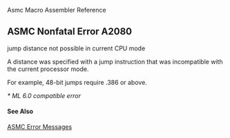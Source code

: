 Asmc Macro Assembler Reference

## ASMC Nonfatal Error A2080

jump distance not possible in current CPU mode

A distance was specified with a jump instruction that was incompatible with the current processor mode.

For example, 48-bit jumps require .386 or above.

_* ML 6.0 compatible error_

#### See Also

[ASMC Error Messages](readme.md)